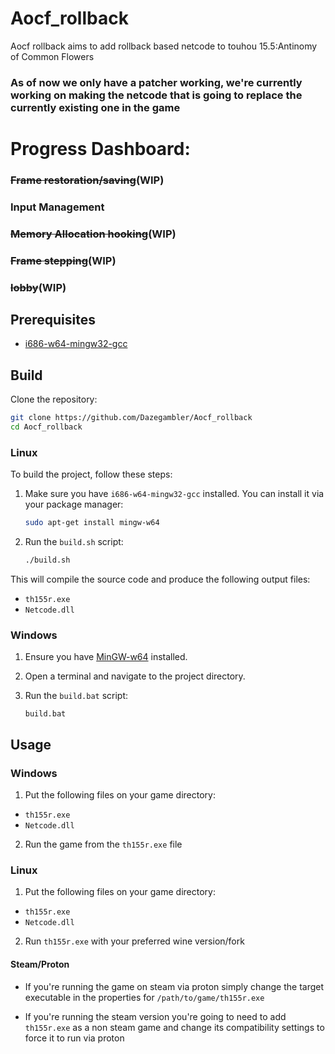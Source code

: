 # Aocf_rollback

Aocf rollback aims to add rollback based netcode to touhou 15.5:Antinomy of Common Flowers

### As of now we only have a patcher working, we're currently working on making the netcode that is going to replace the currently existing one in the game

# Progress Dashboard:
### ~~Frame restoration/saving~~(WIP)
### Input Management
### ~~Memory Allocation hooking~~(WIP)
### ~~Frame stepping~~(WIP)
### ~~lobby~~(WIP)

## Prerequisites

- [i686-w64-mingw32-gcc](https://www.mingw-w64.org/downloads/)

## Build

Clone the repository:

```sh
git clone https://github.com/Dazegambler/Aocf_rollback
cd Aocf_rollback
```


### Linux

To build the project, follow these steps:


1. Make sure you have `i686-w64-mingw32-gcc` installed. You can install it via your package manager:

    ```sh
    sudo apt-get install mingw-w64
    ```

2. Run the `build.sh` script:

    ```sh
    ./build.sh
    ```

This will compile the source code and produce the following output files:
- `th155r.exe`
- `Netcode.dll`

### Windows

1. Ensure you have [MinGW-w64](https://www.mingw-w64.org/downloads/) installed.
2. Open a terminal and navigate to the project directory.
3. Run the `build.bat` script:

    ```batch
    build.bat
    ```
    
## Usage

### Windows
1. Put the following files on your game directory:
- `th155r.exe`
- `Netcode.dll`
2. Run the game from the `th155r.exe` file

### Linux
1. Put the following files on your game directory:
- `th155r.exe`
- `Netcode.dll`
2. Run `th155r.exe` with your preferred wine version/fork

#### Steam/Proton
- If you're running the game on steam via proton simply change the target executable in the properties for `/path/to/game/th155r.exe`

- If you're running the steam version you're going to need to add `th155r.exe` as a non steam game and change its compatibility settings to force it to run via proton
